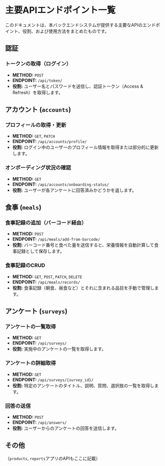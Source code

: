 # 主要APIエンドポイント一覧

このドキュメントは、本バックエンドシステムが提供する主要なAPIのエンドポイント、役割、および使用方法をまとめたものです。

## 認証
### トークンの取得（ログイン）
* **METHOD:** `POST`
* **ENDPOINT:** `/api/token/`
* **役割:** ユーザー名とパスワードを送信し、認証トークン（Access & Refresh）を取得します。

## アカウント (`accounts`)
### プロフィールの取得・更新
* **METHOD:** `GET`, `PATCH`
* **ENDPOINT:** `/api/accounts/profile/`
* **役割:** ログイン中のユーザーのプロフィール情報を取得または部分的に更新します。

### オンボーディング状況の確認
* **METHOD:** `GET`
* **ENDPOINT:** `/api/accounts/onboarding-status/`
* **役割:** ユーザーが各アンケートに回答済みかどうかを返します。

## 食事 (`meals`)
### 食事記録の追加（バーコード経由）
* **METHOD:** `POST`
* **ENDPOINT:** `/api/meals/add-from-barcode/`
* **役割:** バーコード番号と食べた量を送信すると、栄養情報を自動計算して食事記録として保存します。

### 食事記録のCRUD
* **METHOD:** `GET`, `POST`, `PATCH`, `DELETE`
* **ENDPOINT:** `/api/meals/records/`
* **役割:** 食事記録（朝食、昼食など）とそれに含まれる品目を手動で管理します。

## アンケート (`surveys`)
### アンケートの一覧取得
* **METHOD:** `GET`
* **ENDPOINT:** `/api/surveys/`
* **役割:** 実施中のアンケートの一覧を取得します。

### アンケートの詳細取得
* **METHOD:** `GET`
* **ENDPOINT:** `/api/surveys/{survey_id}/`
* **役割:** 特定のアンケートのタイトル、説明、質問、選択肢の一覧を取得します。

### 回答の送信
* **METHOD:** `POST`
* **ENDPOINT:** `/api/answers/`
* **役割:** ユーザーからのアンケートの回答を送信します。

## その他
（`products`, `reports`アプリのAPIもここに記載）
